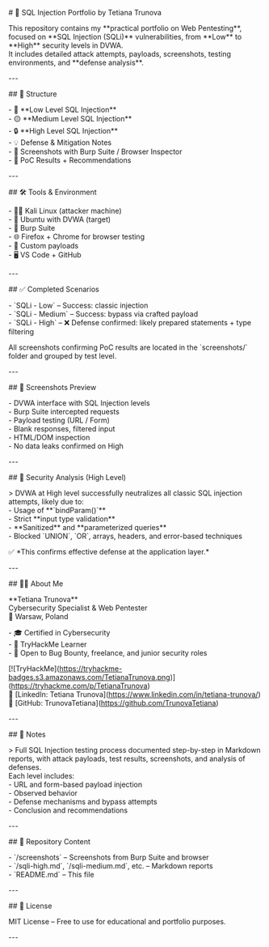 \# 🧠 SQL Injection Portfolio by Tetiana Trunova

This repository contains my \*\*practical portfolio on Web Pentesting\*\*, focused on \*\*SQL Injection (SQLi)\*\* vulnerabilities, from \*\*Low\*\* to \*\*High\*\* security levels in DVWA.    
It includes detailed attack attempts, payloads, screenshots, testing environments, and \*\*defense analysis\*\*.

\---

\#\# 📁 Structure

\- 🔽 \*\*Low Level SQL Injection\*\*  
\- 🟡 \*\*Medium Level SQL Injection\*\*  
\- 🔒 \*\*High Level SQL Injection\*\*  
\- 💡 Defense & Mitigation Notes  
\- 📸 Screenshots with Burp Suite / Browser Inspector  
\- 🧪 PoC Results \+ Recommendations

\---

\#\# 🛠️ Tools & Environment

\- 🐱‍💻 Kali Linux (attacker machine)  
\- 🐧 Ubuntu with DVWA (target)  
\- 🧰 Burp Suite  
\- 🌐 Firefox \+ Chrome for browser testing  
\- 🧾 Custom payloads  
\- 🖥️ VS Code \+ GitHub

\---

\#\# ✅ Completed Scenarios

\- \`SQLi \- Low\` – Success: classic injection  
\- \`SQLi \- Medium\` – Success: bypass via crafted payload  
\- \`SQLi \- High\` – ❌ Defense confirmed: likely prepared statements \+ type filtering

All screenshots confirming PoC results are located in the \`screenshots/\` folder and grouped by test level.

\---

\#\# 📸 Screenshots Preview

\- DVWA interface with SQL Injection levels  
\- Burp Suite intercepted requests  
\- Payload testing (URL / Form)  
\- Blank responses, filtered input  
\- HTML/DOM inspection  
\- No data leaks confirmed on High

\---

\#\# 🔐 Security Analysis (High Level)

\> DVWA at High level successfully neutralizes all classic SQL injection attempts, likely due to:  
\- Usage of \*\*\`bindParam()\`\*\*  
\- Strict \*\*input type validation\*\*  
\- \*\*Sanitized\*\* and \*\*parameterized queries\*\*  
\- Blocked \`UNION\`, \`OR\`, arrays, headers, and error-based techniques

✅ \*This confirms effective defense at the application layer.\*

\---

\#\# 👩‍💻 About Me

\*\*Tetiana Trunova\*\*    
Cybersecurity Specialist & Web Pentester    
📍 Warsaw, Poland  

\- 🎓 Certified in Cybersecurity    
\- 🏅 TryHackMe Learner    
\- 💼 Open to Bug Bounty, freelance, and junior security roles  

\[\!\[TryHackMe\](https://tryhackme-badges.s3.amazonaws.com/TetianaTrunova.png)\](https://tryhackme.com/p/TetianaTrunova)    
🔗 \[LinkedIn: Tetiana Trunova\](https://www.linkedin.com/in/tetiana-trunova/)    
🔗 \[GitHub: TrunovaTetiana\](https://github.com/TrunovaTetiana)

\---

\#\# 📌 Notes

\> Full SQL Injection testing process documented step-by-step in Markdown reports, with attack payloads, test results, screenshots, and analysis of defenses.    
Each level includes:  
\- URL and form-based payload injection  
\- Observed behavior  
\- Defense mechanisms and bypass attempts  
\- Conclusion and recommendations

\---

\#\# 📂 Repository Content

\- \`/screenshots\` – Screenshots from Burp Suite and browser  
\- \`/sqli-high.md\`, \`/sqli-medium.md\`, etc. – Markdown reports  
\- \`README.md\` – This file

\---

\#\# 📢 License

MIT License – Free to use for educational and portfolio purposes.

\---  
